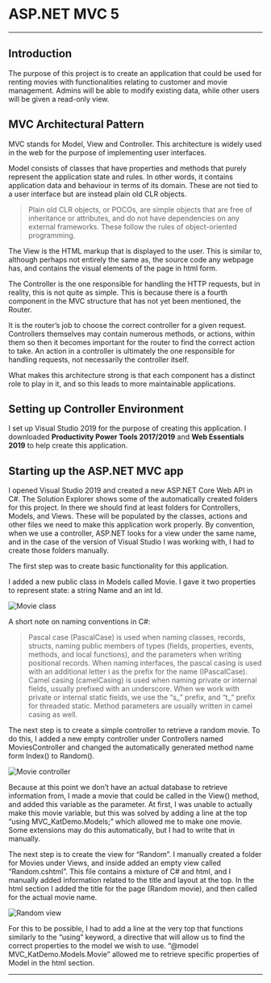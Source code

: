 # ASP.NET MVC 5
***
## Introduction
The purpose of this project is to create an application that could be used for renting movies with functionalities relating to customer and movie management. Admins will be able to modify existing data, while other users will be given a read-only view. 

## MVC Architectural Pattern
MVC stands for Model, View and Controller. This architecture is widely used in the web for the purpose of implementing user interfaces. 

Model consists of classes that have properties and methods that purely represent the application state and rules. In other words, it contains application data and behaviour in terms of its domain. These are not tied to a user interface but are instead plain old CLR objects. 

>Plain old CLR objects, or POCOs, are simple objects that are free of inheritance or attributes, and do not have dependencies on any external frameworks. These follow the rules of object-oriented programming. 

The View is the HTML markup that is displayed to the user. This is similar to, although perhaps not entirely the same as, the source code any webpage has, and contains the visual elements of the page in html form. 

The Controller is the one responsible for handling the HTTP requests, but in reality, this is not quite as simple. This is because there is a fourth component in the MVC structure that has not yet been mentioned, the Router. 

It is the router’s job to choose the correct controller for a given request. Controllers themselves may contain numerous methods, or actions, within them so then it becomes important for the router to find the correct action to take. An action in a controller is ultimately the one responsible for handling requests, not necessarily the controller itself. 

What makes this architecture strong is that each component has a distinct role to play in it, and so this leads to more maintainable applications. 

## Setting up Controller Environment
I set up Visual Studio 2019 for the purpose of creating this application. I downloaded **Productivity Power Tools 2017/2019** and **Web Essentials 2019** to help create this application. 

## Starting up the ASP.NET MVC app
I opened Visual Studio 2019 and created a new ASP.NET Core Web API in C#. The Solution Explorer shows some of the automatically created folders for this project. In there we should find at least folders for Controllers, Models, and Views. These will be populated by the classes, actions and other files we need to make this application work properly. By convention, when we use a controller, ASP.NET looks for a view under the same name, and in the case of the version of Visual Studio I was working with, I had to create those folders manually. 

The first step was to create basic functionality for this application. 

I added a new public class in Models called Movie. I gave it two properties to represent state: a string Name and an int Id.

![Movie class](https://64.media.tumblr.com/13e342f49bf0a3e11dd2829598e22b84/tumblr_inline_rehq9yivfw1x0d52v_1280.png)

A short note on naming conventions in C#: 
>Pascal case (PascalCase) is used when naming classes, records, structs, naming public members of types (fields, properties, events, methods, and local functions), and the parameters when writing positional records. When naming interfaces, the pascal casing is used with an additional letter i as the prefix for the name (IPascalCase). 
>Camel casing (camelCasing) is used when naming private or internal fields, usually prefixed with an underscore. When we work with private or internal static fields, we use the “s_” prefix, and “t_” prefix for threaded static. Method parameters are usually written in camel casing as well. 

The next step is to create a simple controller to retrieve a random movie. To do this, I added a new empty controller under Controllers named MoviesController and changed the automatically generated method name form Index() to Random(). 

![Movie controller](https://64.media.tumblr.com/d0a1ece00f20ef03419e0edb2c76362a/tumblr_inline_rehqa13vjc1x0d52v_1280.png)

Because at this point we don’t have an actual database to retrieve information from, I made a movie that could be called in the View() method, and added this variable as the parameter. At first, I was unable to actually make this movie variable, but this was solved by adding a line at the top “using MVC_KatDemo.Models;” which allowed me to make one movie. Some extensions may do this automatically, but I had to write that in manually. 

The next step is to create the view for “Random”. I manually created a folder for Movies under Views, and inside added an empty view called “Random.cshtml”. This file contains a mixture of C# and html, and I manually added information related to the title and layout at the top. In the html section I added the title for the page (Random movie), and then called for the actual movie name. 

![Random view](https://64.media.tumblr.com/fae2b571d5211a311f8df745f9b6fc5b/tumblr_inline_rehqa44UNd1x0d52v_1280.png)

For this to be possible, I had to add a line at the very top that functions similarly to the “using” keyword, a directive that will allow us to find the correct properties to the model we wish to use. “@model MVC_KatDemo.Models.Movie” allowed me to retrieve specific properties of Model in the html section. 

***
